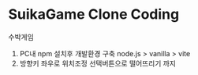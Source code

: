 # SuikaGame Clone Coding
수박게임
1. PC내 npm 설치후 개발환경 구축
  node.js > vanilla > vite
2. 방향키 좌우로 위치조정 선택버튼으로 떨어뜨리기 까지
